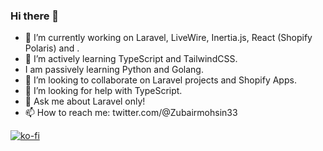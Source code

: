 ### Hi there 👋

- 🔭 I’m currently working on Laravel, LiveWire, Inertia.js, React (Shopify Polaris) and .
- 🌱 I’m actively learning TypeScript and TailwindCSS.
- I am passively learning Python and Golang.
- 👯 I’m looking to collaborate on Laravel projects and Shopify Apps.
- 🤔 I’m looking for help with TypeScript.
- 💬 Ask me about Laravel only!
- 📫 How to reach me: twitter.com/@Zubairmohsin33

[![ko-fi](https://ko-fi.com/img/githubbutton_sm.svg)](https://ko-fi.com/S6S03ZN1O)
